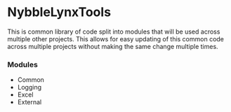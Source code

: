 # NybbleLynxTools
This is common library of code split into modules that will be used across multiple other projects. This allows for easy updating of this common code across multiple projects without making the same change multiple times.

### Modules

- Common
- Logging
- Excel
- External
